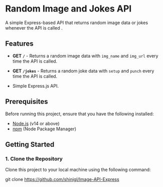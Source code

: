# Random Image and Jokes API

A simple Express-based API that returns random image data or jokes whenever the API is called .


## Features

- **GET `/`** - Returns a random image data with `img_name` and `img_url` every time the API is called.
- **GET `/jokes`** - Returns a random joke data with `setup` and `punch` every time the API is called.

- Simple Express.js API.

## Prerequisites

Before running this project, ensure that you have the following installed:

- [Node.js](https://nodejs.org/) (v14 or above)
- [npm](https://www.npmjs.com/) (Node Package Manager)

## Getting Started

### 1. Clone the Repository

Clone this project to your local machine using the following command:

git clone https://github.com/shinigl/Image-API-Express
